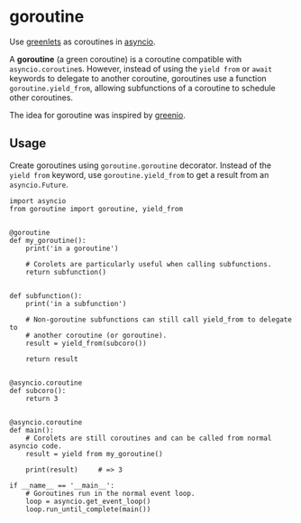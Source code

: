 # goroutine

Use [greenlets](http://greenlet.readthedocs.org/) as coroutines in [asyncio](https://docs.python.org/3/library/asyncio.html).

A **goroutine** (a green coroutine) is a coroutine compatible with `asyncio.coroutine`s. However, instead of using the
`yield from` or `await` keywords to delegate to another coroutine, goroutines use a function `goroutine.yield_from`,
allowing subfunctions of a coroutine to schedule other coroutines.

The idea for goroutine was inspired by [greenio](https://github.com/1st1/greenio).

## Usage

Create goroutines using `goroutine.goroutine` decorator. Instead of the `yield from` keyword, use `goroutine.yield_from`
to get a result from an `asyncio.Future`.

```py3
import asyncio
from goroutine import goroutine, yield_from


@goroutine
def my_goroutine():
    print('in a goroutine')

    # Corolets are particularly useful when calling subfunctions.
    return subfunction()


def subfunction():
    print('in a subfunction')

    # Non-goroutine subfunctions can still call yield_from to delegate to
    # another coroutine (or goroutine).
    result = yield_from(subcoro())

    return result


@asyncio.coroutine
def subcoro():
    return 3


@asyncio.coroutine
def main():
    # Corolets are still coroutines and can be called from normal asyncio code.
    result = yield from my_goroutine()

    print(result)     # => 3

if __name__ == '__main__':
    # Goroutines run in the normal event loop.
    loop = asyncio.get_event_loop()
    loop.run_until_complete(main())
```
